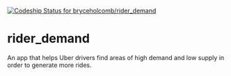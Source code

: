 [ ![Codeship Status for bryceholcomb/rider_demand](https://codeship.com/projects/46f27c40-a337-0132-04a3-366d28abf18c/status?branch=master)](https://codeship.com/projects/65964)
# rider_demand
An app that helps Uber drivers find areas of high demand and low supply in order to generate more rides.

